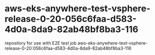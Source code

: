 # aws-eks-anywhere-test-vsphere-release-0-20-056c6faa-d583-4d0a-8da9-82ab48bf8ba3-116
repository for use with E2E test job aws-eks-anywhere-test-vsphere-release-0-20:056c6faa-d583-4d0a-8da9-82ab48bf8ba3-116
